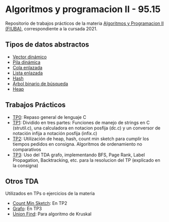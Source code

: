 # Algoritmos y programacion II - 95.15
Repositorio de trabajos prácticos de la materia [Algoritmos y Programacion II (FIUBA)](https://algoritmos-rw.github.io/algo2/), correspondiente a la cursada 2021.

## Tipos de datos abstractos

- [Vector dinámico](https://github.com/aguirre-ivan/algo2-tps/tree/main/vector)
- [Pila dinámica](https://github.com/aguirre-ivan/algo2-tps/tree/main/pila)
- [Cola enlazada](https://github.com/aguirre-ivan/algo2-tps/tree/main/cola)
- [Lista enlazada](https://github.com/aguirre-ivan/algo2-tps/tree/main/lista)
- [Hash](https://github.com/aguirre-ivan/algo2-tps/tree/main/hash)
- [Árbol binario de búsqueda](https://github.com/aguirre-ivan/algo2-tps/tree/main/abb)
- [Heap](https://github.com/aguirre-ivan/algo2-tps/tree/main/heap)

## Trabajos Prácticos

- [TP0](https://github.com/aguirre-ivan/algo2-tps/tree/main/tp0): Repaso general de lenguaje C
- [TP1](https://github.com/aguirre-ivan/algo2-tps/tree/main/tp1): Dividido en tres partes: Funciones de manejo de strings en C (strutil.c), una calculadora en notacion posfija (dc.c) y un conversor de notación infija a notación posfija (infix.c)
- [TP2](https://github.com/aguirre-ivan/algo2-tps/tree/main/tp2): Utilización de heap, hash, count min sketch para cumplir los tiempos pedidos en consigna. Algoritmos de ordenamiento no comparativos
- [TP3](https://github.com/aguirre-ivan/algo2-tps/tree/main/tp3): Uso del TDA grafo, implementando BFS, Page Rank, Label Propagation, Backtracking, etc. para la resolucion del TP (explicado en la consigna)

## Otros TDA
Utilizados en TPs o ejercicios de la materia

- [Count Min Sketch](https://github.com/aguirre-ivan/algo2-tps/tree/main/csm): En TP2
- [Grafo](https://github.com/aguirre-ivan/algo2-tps/tree/main/grafo): En TP3
- [Union Find](https://github.com/aguirre-ivan/algo2-tps/tree/main/unionfind): Para algoritmo de Kruskal
